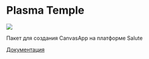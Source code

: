 # Plasma Temple

![](https://img.shields.io/endpoint?url=https://api.keyvalue.xyz/9237dc02/coverage)

Пакет для создания CanvasApp на платформе Salute

[Документация](./docs/README.md)